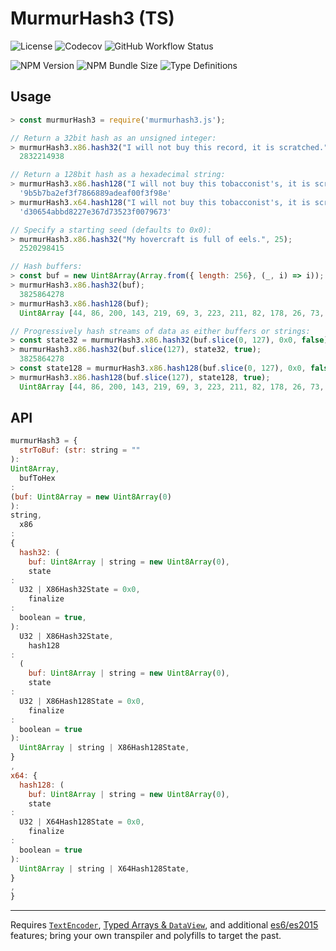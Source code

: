 # MurmurHash3 (TS)

![License](https://img.shields.io/github/license/reemus-dev/murmurhash3-ts?style=for-the-badge)
![Codecov](https://img.shields.io/codecov/c/github/reemus-dev/murmurhash3-ts?style=for-the-badge)
![GitHub Workflow Status](https://img.shields.io/github/actions/workflow/status/reemus-dev/murmurhash3-ts/release.yml?style=for-the-badge)

![NPM Version](https://img.shields.io/npm/v/murmurhash3-ts?style=for-the-badge)
![NPM Bundle Size](https://img.shields.io/bundlephobia/minzip/murmurhash3-ts?style=for-the-badge)
![Type Definitions](https://img.shields.io/npm/types/murmurhash3-ts?style=for-the-badge)

## Usage

```javascript
> const murmurHash3 = require('murmurhash3.js');

// Return a 32bit hash as an unsigned integer:
> murmurHash3.x86.hash32("I will not buy this record, it is scratched.");
  2832214938

// Return a 128bit hash as a hexadecimal string:
> murmurHash3.x86.hash128("I will not buy this tobacconist's, it is scratched.");
  '9b5b7ba2ef3f7866889adeaf00f3f98e'
> murmurHash3.x64.hash128("I will not buy this tobacconist's, it is scratched.");
  'd30654abbd8227e367d73523f0079673'

// Specify a starting seed (defaults to 0x0):
> murmurHash3.x86.hash32("My hovercraft is full of eels.", 25);
  2520298415

// Hash buffers:
> const buf = new Uint8Array(Array.from({ length: 256}, (_, i) => i));
> murmurHash3.x86.hash32(buf);
  3825864278
> murmurHash3.x86.hash128(buf);
  Uint8Array [44, 86, 200, 143, 219, 69, 3, 223, 211, 82, 178, 26, 73, 76, 162, 192];

// Progressively hash streams of data as either buffers or strings:
> const state32 = murmurHash3.x86.hash32(buf.slice(0, 127), 0x0, false);
> murmurHash3.x86.hash32(buf.slice(127), state32, true);
  3825864278
> const state128 = murmurHash3.x86.hash128(buf.slice(0, 127), 0x0, false);
> murmurHash3.x86.hash128(buf.slice(127), state128, true);
  Uint8Array [44, 86, 200, 143, 219, 69, 3, 223, 211, 82, 178, 26, 73, 76, 162, 192];
```


## API

```javascript
murmurHash3 = {
  strToBuf: (str: string = ""
):
Uint8Array,
  bufToHex
:
(buf: Uint8Array = new Uint8Array(0)
):
string,
  x86
:
{
  hash32: (
    buf: Uint8Array | string = new Uint8Array(0),
    state
:
  U32 | X86Hash32State = 0x0,
    finalize
:
  boolean = true,
):
  U32 | X86Hash32State,
    hash128
:
  (
    buf: Uint8Array | string = new Uint8Array(0),
    state
:
  U32 | X86Hash128State = 0x0,
    finalize
:
  boolean = true
):
  Uint8Array | string | X86Hash128State,
}
,
x64: {
  hash128: (
    buf: Uint8Array | string = new Uint8Array(0),
    state
:
  U32 | X64Hash128State = 0x0,
    finalize
:
  boolean = true
):
  Uint8Array | string | X64Hash128State,
}
,
}
```


- - -

Requires [`TextEncoder`](https://caniuse.com/#feat=textencoder),
[Typed Arrays & `DataView`](https://caniuse.com/#feat=typedarrays), and additional
[es6/es2015](https://caniuse.com/#feat=es6) features; bring your own transpiler and
polyfills to target the past.
